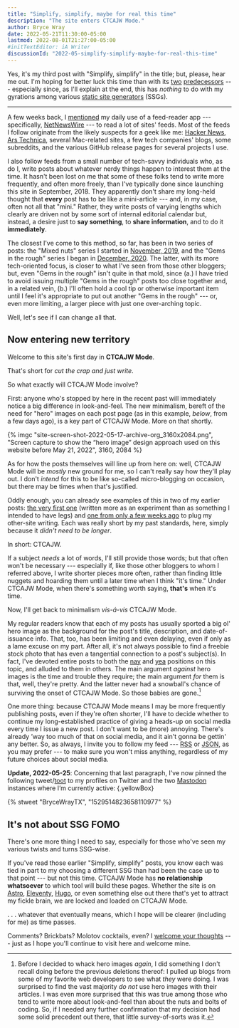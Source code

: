 ```yaml
---
title: "Simplify, simplify, maybe for real this time"
description: "The site enters CTCAJW Mode."
author: Bryce Wray
date: 2022-05-21T11:30:00-05:00
lastmod: 2022-08-01T21:27:00-05:00
#initTextEditor: iA Writer
discussionId: "2022-05-simplify-simplify-maybe-for-real-this-time"
---
```


Yes, it's my third post with "Simplify, simplify" in the title; but, please, hear me out. I'm hoping for better luck this time than with its [two](/posts/2021/02/simplify-simplify/) [predecessors](/posts/2022/03/simplify-simplify-again/) --- especially since, as I'll explain at the end, this has *nothing* to do with my gyrations among various [static site generators](https://jamstack.org/generators) (SSGs).

---

A few weeks back, I [mentioned](/posts/2022/04/gems-in-rough-17/#feed-readers-and-built-in-browsers) my daily use of a feed-reader app --- specifically, [NetNewsWire](https://netnewswire.com/) --- to read a lot of sites' feeds. Most of the feeds I follow originate from the likely suspects for a geek like me: [Hacker News](https://news.ycombinator.com), [Ars Technica](https://arstechnica.com), several Mac-related sites, a few tech companies' blogs, some subreddits, and the various GitHub release pages for several projects I use.

I also follow feeds from a small number of tech-savvy individuals who, as do I, write posts about whatever nerdy things happen to interest them at the time. It hasn't been lost on me that some of these folks tend to write more frequently, and often more freely, than I've typically done since launching this site in September, 2018. They apparently don't share my long-held thought that **every** post has to be like a mini-article --- and, in my case, often not all that "mini." Rather, they write posts of varying lengths which clearly are driven not by some sort of internal editorial calendar but, instead, a desire just to **say something**, to **share information**, and to do it **immediately**.

The closest I've come to this method, so far, has been in two series of posts: the "Mixed nuts" series I started in [November, 2019](/posts/2019/11/mixed-nuts-2019-11/), and the "Gems in the rough" series I began in [December, 2020](/posts/2020/12/gems-in-rough/). The latter, with its more tech-oriented focus, is closer to what I've seen from those other bloggers; but, even "Gems in the rough" isn't quite in that mold, since (a.) I have tried to avoid issuing multiple "Gems in the rough" posts too close together and, in a related vein, (b.) I'll often hold a cool tip or otherwise important item until I feel it's appropriate to put out another "Gems in the rough" --- or, even more limiting, a larger piece with just one over-arching topic.

Well, let's see if I can change all that.

## Now entering new territory

Welcome to this site's first day in **CTCAJW Mode**.

That's short for *cut the crap and just write*.

So what exactly will CTCAJW Mode involve?

First: anyone who's stopped by here in the recent past will immediately notice a big difference in look-and-feel. The new minimalism, bereft of the need for "hero" images on each post page (as in this example, *below*, from a few days ago), is a key part of CTCAJW Mode. More on that shortly.

{% imgc "site-screen-shot-2022-05-17-archive-org_3160x2084.png", "Screen capture to show the “hero image” design approach used on this website before May 21, 2022", 3160, 2084 %}

As for how the posts themselves will line up from here on: well, CTCAJW Mode will be *mostly* new ground for me, so I can't really say how they'll play out. I don't *intend* for this to be like so-called micro-blogging on occasion, but there may be times when that's justified.

Oddly enough, you can already see examples of this in two of my earlier posts: [the very first one](/posts/2018/09/hardy-press-wp-ssg-with-twist/) (written more as an experiment than as something I intended to have legs) and [one from only a few weeks ago](/posts/2022/02/shameless-plug-time/) to plug my other-site writing. Each was really short by my past standards, here, simply because it *didn't need to be longer*.

In short: CTCAJW.

If a subject *needs* a lot of words, I'll still provide those words; but that often won't be necessary --- especially if, like those other bloggers to whom I referred above, I write shorter pieces more often, rather than finding little nuggets and hoarding them until a later time when I think "it's time." Under CTCAJW Mode, when there's something worth saying, **that's** when it's time.

Now, I'll get back to minimalism *vis-á-vis* CTCAJW Mode.

My regular readers know that each of my posts has usually sported a big ol' hero image as the background for the post's title, description, and date-of-issuance info. That, too, has been limiting and even delaying, even if only as a lame excuse on my part. After all, it's not always possible to find a freebie stock photo that has even a tangential connection to a post's subject(s). In fact, I've devoted entire posts to both the [nay](/posts/2020/02/so-much-for-heroes/) and [yea](/posts/2020/05/thousand-words-indeed/) positions on this topic, and alluded to them in others. The main argument *against* hero images is the time and trouble they require; the main argument *for* them is that, well, they're pretty. And the latter never had a snowball's chance of surviving the onset of CTCAJW Mode. So those babies are gone.[^comparison]

[^comparison]: Before I decided to whack hero images *again*, I did something I don't recall doing before the previous deletions thereof: I pulled up blogs from some of my favorite web developers to see what *they* were doing. I was surprised to find the vast majority *do not* use hero images with their articles. I was even more surprised that this was true among those who tend to write more about look-and-feel than about the nuts and bolts of coding. So, if I needed any further confirmation that my decision had some solid precedent out there, that little survey-of-sorts was it.

One more thing: because CTCAJW Mode means I may be more frequently publishing posts, even if they're often shorter, I'll have to decide whether to continue my long-established practice of giving a heads-up on social media every time I issue a new post. I don't want to be (more) annoying. There's already ’way too much of that on social media, and it ain't gonna be gettin' any better. So, as always, I invite you to follow my feed --- [RSS](/index.xml) or [JSON](/index.json), as you may prefer --- to make sure you won't miss anything, regardless of my future choices about social media.

**Update, 2022-05-25**: Concerning that last paragraph, I've now pinned the following tweet/[toot](https://docs.joinmastodon.org/user/posting/) to my profiles on Twitter and the two [Mastodon](https://joinmastodon.org) instances where I’m currently active:
{.yellowBox}

{% stweet "BryceWrayTX", "1529514823658110977" %}

## It's not about SSG FOMO

There's one more thing I need to say, especially for those who've seen my various twists and turns SSG-wise.

If you've read those earlier "Simplify, simplify" posts, you know each was tied in part to my choosing a different SSG than had been the case up to that point --- but not this time. CTCAJW Mode has **no relationship whatsoever** to which tool will build these pages. Whether the site is on [Astro](https://astro.build), [Eleventy](https://11ty.dev), [Hugo](https://gohugo.io), or even something else out there that's yet to attract my fickle brain, we are locked and loaded on CTCAJW Mode.

. . . whatever that eventually means, which I hope will be clearer (including for me) as time passes.

Comments? Brickbats? Molotov cocktails, even? I [welcome your thoughts](/contact/) --- just as I hope you'll continue to visit here and welcome mine.
